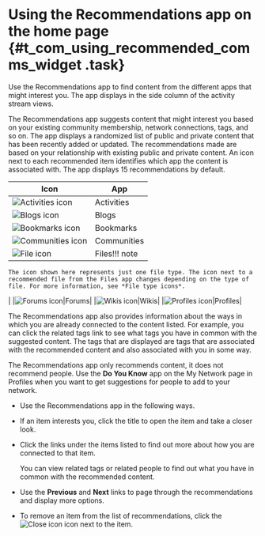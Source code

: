 # Using the Recommendations app on the home page {#t_com_using_recommended_comms_widget .task}

Use the Recommendations app to find content from the different apps that might interest you. The app displays in the side column of the activity stream views.

The Recommendations app suggests content that might interest you based on your existing community membership, network connections, tags, and so on. The app displays a randomized list of public and private content that has been recently added or updated. The recommendations made are based on your relationship with existing public and private content. An icon next to each recommended item identifies which app the content is associated with. The app displays 15 recommendations by default.

|Icon|App|
|----|---|
|![Activities icon](Activities.png)|Activities|
|![Blogs icon](Blogs.png)|Blogs|
|![Bookmarks icon](Bookmarks.png)|Bookmarks|
|![Communities icon](Communities.png)|Communities|
|![File icon](file_type.png)|Files!!! note
    The icon shown here represents just one file type. The icon next to a recommended file from the Files app changes depending on the type of file. For more information, see *File type icons*.

|
|![Forums icon](Forums.png)|Forums|
|![Wikis icon](Wikis.png)|Wikis|
|![Profiles icon](Profiles.png)|Profiles|

The Recommendations app also provides information about the ways in which you are already connected to the content listed. For example, you can click the related tags link to see what tags you have in common with the suggested content. The tags that are displayed are tags that are associated with the recommended content and also associated with you in some way.

The Recommendations app only recommends content, it does not recommend people. Use the **Do You Know** app on the My Network page in Profiles when you want to get suggestions for people to add to your network.

-   Use the Recommendations app in the following ways.
-   If an item interests you, click the title to open the item and take a closer look.

-   Click the links under the items listed to find out more about how you are connected to that item.

    You can view related tags or related people to find out what you have in common with the recommended content.

-   Use the **Previous** and **Next** links to page through the recommendations and display more options.

-   To remove an item from the list of recommendations, click the ![Close icon](remove.png) icon next to the item.


